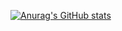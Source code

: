 [![Anurag's GitHub stats](https://github-readme-stats.vercel.app/api?username=tnpdlzi)](https://github.com/anuraghazra/github-readme-stats)
